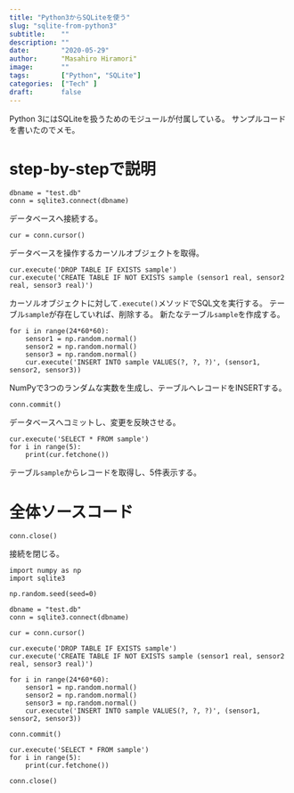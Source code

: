 ```yaml
---
title: "Python3からSQLiteを使う"
slug: "sqlite-from-python3"
subtitle:    ""
description: ""
date:        "2020-05-29"
author:      "Masahiro Hiramori"
image:       ""
tags:        ["Python", "SQLite"]
categories:  ["Tech" ]
draft:       false
---
```


Python 3にはSQLiteを扱うためのモジュールが付属している。
サンプルコードを書いたのでメモ。

# step-by-stepで説明

```python3
dbname = "test.db"
conn = sqlite3.connect(dbname)
```
データベースへ接続する。

```python3
cur = conn.cursor()
```
データベースを操作するカーソルオブジェクトを取得。


```python3
cur.execute('DROP TABLE IF EXISTS sample')
cur.execute('CREATE TABLE IF NOT EXISTS sample (sensor1 real, sensor2 real, sensor3 real)')
```
カーソルオブジェクトに対して`.execute()`メソッドでSQL文を実行する。
テーブル`sample`が存在していれば、削除する。
新たなテーブル`sample`を作成する。

```python3
for i in range(24*60*60):
    sensor1 = np.random.normal()
    sensor2 = np.random.normal()
    sensor3 = np.random.normal()
    cur.execute('INSERT INTO sample VALUES(?, ?, ?)', (sensor1, sensor2, sensor3))
```
NumPyで3つのランダムな実数を生成し、テーブルへレコードをINSERTする。

```python3
conn.commit()
```
データベースへコミットし、変更を反映させる。

```python3
cur.execute('SELECT * FROM sample')
for i in range(5):
    print(cur.fetchone())
```
テーブル`sample`からレコードを取得し、5件表示する。

# 全体ソースコード

```python3
conn.close()
```
接続を閉じる。

```python3
import numpy as np
import sqlite3

np.random.seed(seed=0)

dbname = "test.db"
conn = sqlite3.connect(dbname)

cur = conn.cursor()

cur.execute('DROP TABLE IF EXISTS sample')
cur.execute('CREATE TABLE IF NOT EXISTS sample (sensor1 real, sensor2 real, sensor3 real)')

for i in range(24*60*60):
    sensor1 = np.random.normal()
    sensor2 = np.random.normal()
    sensor3 = np.random.normal()
    cur.execute('INSERT INTO sample VALUES(?, ?, ?)', (sensor1, sensor2, sensor3))

conn.commit()

cur.execute('SELECT * FROM sample')
for i in range(5):
    print(cur.fetchone())

conn.close()
```
